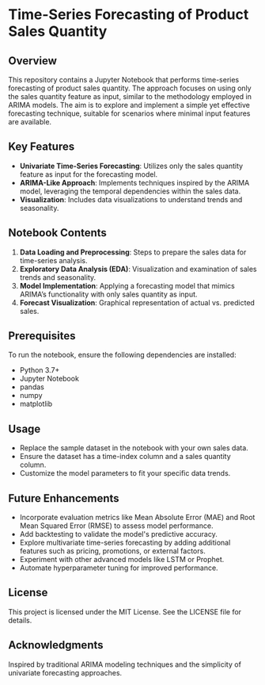 # Time-Series Forecasting of Product Sales Quantity

## Overview
This repository contains a Jupyter Notebook that performs time-series forecasting of product sales quantity. The approach focuses on using only the sales quantity feature as input, similar to the methodology employed in ARIMA models. The aim is to explore and implement a simple yet effective forecasting technique, suitable for scenarios where minimal input features are available.

## Key Features
- **Univariate Time-Series Forecasting**: Utilizes only the sales quantity feature as input for the forecasting model.
- **ARIMA-Like Approach**: Implements techniques inspired by the ARIMA model, leveraging the temporal dependencies within the sales data.
- **Visualization**: Includes data visualizations to understand trends and seasonality.

## Notebook Contents
1. **Data Loading and Preprocessing**: Steps to prepare the sales data for time-series analysis.
2. **Exploratory Data Analysis (EDA)**: Visualization and examination of sales trends and seasonality.
3. **Model Implementation**: Applying a forecasting model that mimics ARIMA’s functionality with only sales quantity as input.
4. **Forecast Visualization**: Graphical representation of actual vs. predicted sales.

## Prerequisites
To run the notebook, ensure the following dependencies are installed:

- Python 3.7+
- Jupyter Notebook
- pandas
- numpy
- matplotlib

## Usage
- Replace the sample dataset in the notebook with your own sales data.
- Ensure the dataset has a time-index column and a sales quantity column.
- Customize the model parameters to fit your specific data trends.

## Future Enhancements
- Incorporate evaluation metrics like Mean Absolute Error (MAE) and Root Mean Squared Error (RMSE) to assess model performance.
- Add backtesting to validate the model's predictive accuracy.
- Explore multivariate time-series forecasting by adding additional features such as pricing, promotions, or external factors.
- Experiment with other advanced models like LSTM or Prophet.
- Automate hyperparameter tuning for improved performance.

## License
This project is licensed under the MIT License. See the LICENSE file for details.

## Acknowledgments
Inspired by traditional ARIMA modeling techniques and the simplicity of univariate forecasting approaches.
